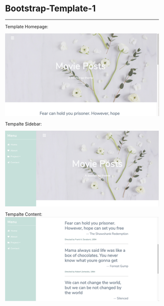 # Bootstrap-Template-1

***

Template Homepage:  

  ![alt](https://github.com/zoecooperwei/image-library/blob/master/bootstrap1/b1-home.png)
  
Tempalte Sidebar:

  ![alt](https://github.com/zoecooperwei/image-library/blob/master/bootstrap1/b1-sidebar.png)
  
Tempalte Content:
![alt](https://github.com/zoecooperwei/image-library/blob/master/bootstrap1/b1-content.png)
  
